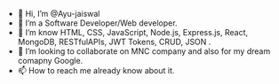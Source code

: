 - 👋 Hi, I’m @Ayu-jaiswal
- 👀 I’m a Software Developer/Web developer.
- 🌱 I’m know HTML, CSS, JavaScript, Node.js, Express.js, React, MongoDB, RESTfulAPIs, JWT Tokens, CRUD, JSON .
- 💞️ I’m looking to collaborate on MNC company and also for my dream comapny Google.
- 📫 How to reach me already know about it.

<!---
Ayu-jaiswal/Ayu-jaiswal is a ✨ special ✨ repository because its `README.md` (this file) appears on your GitHub profile.
You can click the Preview link to take a look at your changes.
--->
